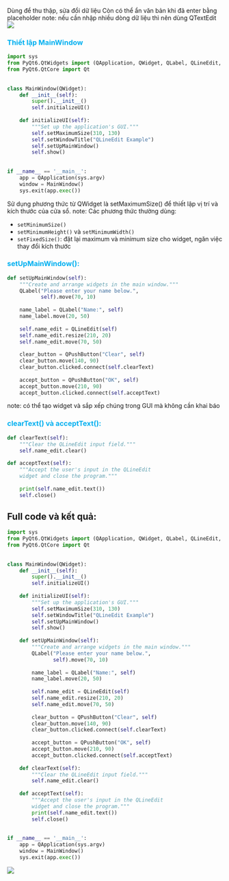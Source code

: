 Dùng để thu thập, sửa đổi dữ liệu
Còn có thể ẩn văn bản khi đã enter bằng placeholder 
note: nếu cần nhập nhiều dòng dữ liệu thì nên dùng QTextEdit
![](https://private-user-images.githubusercontent.com/131884955/348526232-707988d6-7aec-4831-8a12-5f58f7268476.png?jwt=eyJhbGciOiJIUzI1NiIsInR5cCI6IkpXVCJ9.eyJpc3MiOiJnaXRodWIuY29tIiwiYXVkIjoicmF3LmdpdGh1YnVzZXJjb250ZW50LmNvbSIsImtleSI6ImtleTUiLCJleHAiOjE3MjA5NjM3OTUsIm5iZiI6MTcyMDk2MzQ5NSwicGF0aCI6Ii8xMzE4ODQ5NTUvMzQ4NTI2MjMyLTcwNzk4OGQ2LTdhZWMtNDgzMS04YTEyLTVmNThmNzI2ODQ3Ni5wbmc_WC1BbXotQWxnb3JpdGhtPUFXUzQtSE1BQy1TSEEyNTYmWC1BbXotQ3JlZGVudGlhbD1BS0lBVkNPRFlMU0E1M1BRSzRaQSUyRjIwMjQwNzE0JTJGdXMtZWFzdC0xJTJGczMlMkZhd3M0X3JlcXVlc3QmWC1BbXotRGF0ZT0yMDI0MDcxNFQxMzI0NTVaJlgtQW16LUV4cGlyZXM9MzAwJlgtQW16LVNpZ25hdHVyZT0zNzNmNDgwOTY1NDM2NzRjMjRmZWUyNzM2NjEyODlkMDZhZjIxMDJmMTZmYWYwY2JiYmY2ODg2MDZjNThkOTk1JlgtQW16LVNpZ25lZEhlYWRlcnM9aG9zdCZhY3Rvcl9pZD0wJmtleV9pZD0wJnJlcG9faWQ9MCJ9.kGqE_jBxbeyvYOfqCB8YDL2Bw-L3oz0oEBLWUq671TU)

### <span style="color:rgb(0, 176, 240)">Thiết lập MainWindow </span>
```python
import sys  
from PyQt6.QtWidgets import (QApplication, QWidget, QLabel, QLineEdit, QPushButton)  
from PyQt6.QtCore import Qt  
  
  
class MainWindow(QWidget):  
    def __init__(self):  
        super().__init__()  
	    self.initializeUI()  
  
    def initializeUI(self):  
        """Set up the application's GUI."""  
        self.setMaximumSize(310, 130)  
        self.setWindowTitle("QLineEdit Example")  
        self.setUpMainWindow()  
        self.show()  
  
  
if __name__ == '__main__':  
    app = QApplication(sys.argv)  
    window = MainWindow()  
    sys.exit(app.exec())
```

Sử dụng phương thức từ QWidget là setMaximumSize() để thiết lập vị trí và kích thước của cửa sổ.
note: Các phương thức thường dùng:
- `setMinimumSize()`
- `setMinimumHeight()` và `setMinimumWidth()`
- `setFixedSize()`: đặt lại maximum và minimum size cho widget, ngăn việc thay đổi kích thước
### <span style="color:rgb(0, 176, 240)">setUpMainWindow():</span>
```python
def setUpMainWindow(self):  
    """Create and arrange widgets in the main window."""  
    QLabel("Please enter your name below.",  
           self).move(70, 10)  
      
    name_label = QLabel("Name:", self)  
    name_label.move(20, 50)  
      
    self.name_edit = QLineEdit(self)  
    self.name_edit.resize(210, 20)  
    self.name_edit.move(70, 50)  
      
    clear_button = QPushButton("Clear", self)  
    clear_button.move(140, 90)  
    clear_button.clicked.connect(self.clearText)  
      
    accept_button = QPushButton("OK", self)  
    accept_button.move(210, 90)  
    accept_button.clicked.connect(self.acceptText)
```
note: có thể tạo widget và sắp xếp chúng trong GUI mà không cần khai báo 

### <span style="color:rgb(0, 176, 240)">clearText() và acceptText():</span>
```python
def clearText(self):  
    """Clear the QLineEdit input field."""  
    self.name_edit.clear()  
  
def acceptText(self):  
    """Accept the user's input in the QLineEdit  
    widget and close the program."""    
    
    print(self.name_edit.text())  
    self.close()
```

## Full code và kết quả:
```python
import sys  
from PyQt6.QtWidgets import (QApplication, QWidget, QLabel, QLineEdit, QPushButton)  
from PyQt6.QtCore import Qt  
  
  
class MainWindow(QWidget):  
    def __init__(self):  
        super().__init__()  
        self.initializeUI()  
  
    def initializeUI(self):  
        """Set up the application's GUI."""  
        self.setMaximumSize(310, 130)  
        self.setWindowTitle("QLineEdit Example")  
        self.setUpMainWindow()  
        self.show()  
  
    def setUpMainWindow(self):  
        """Create and arrange widgets in the main window."""  
        QLabel("Please enter your name below.",  
               self).move(70, 10)  
  
        name_label = QLabel("Name:", self)  
        name_label.move(20, 50)  
  
        self.name_edit = QLineEdit(self)  
        self.name_edit.resize(210, 20)  
        self.name_edit.move(70, 50)  
  
        clear_button = QPushButton("Clear", self)  
        clear_button.move(140, 90)  
        clear_button.clicked.connect(self.clearText)  
  
        accept_button = QPushButton("OK", self)  
        accept_button.move(210, 90)  
        accept_button.clicked.connect(self.acceptText)  
  
    def clearText(self):  
        """Clear the QLineEdit input field."""  
        self.name_edit.clear()  
  
    def acceptText(self):  
        """Accept the user's input in the QLineEdit  
        widget and close the program."""  
        print(self.name_edit.text())  
        self.close()  
  
  
if __name__ == '__main__':  
    app = QApplication(sys.argv)  
    window = MainWindow()  
    sys.exit(app.exec())
```

![](https://private-user-images.githubusercontent.com/131884955/348527717-d6d31166-481f-4951-8c84-32db106330f6.png?jwt=eyJhbGciOiJIUzI1NiIsInR5cCI6IkpXVCJ9.eyJpc3MiOiJnaXRodWIuY29tIiwiYXVkIjoicmF3LmdpdGh1YnVzZXJjb250ZW50LmNvbSIsImtleSI6ImtleTUiLCJleHAiOjE3MjA5NjM3OTUsIm5iZiI6MTcyMDk2MzQ5NSwicGF0aCI6Ii8xMzE4ODQ5NTUvMzQ4NTI3NzE3LWQ2ZDMxMTY2LTQ4MWYtNDk1MS04Yzg0LTMyZGIxMDYzMzBmNi5wbmc_WC1BbXotQWxnb3JpdGhtPUFXUzQtSE1BQy1TSEEyNTYmWC1BbXotQ3JlZGVudGlhbD1BS0lBVkNPRFlMU0E1M1BRSzRaQSUyRjIwMjQwNzE0JTJGdXMtZWFzdC0xJTJGczMlMkZhd3M0X3JlcXVlc3QmWC1BbXotRGF0ZT0yMDI0MDcxNFQxMzI0NTVaJlgtQW16LUV4cGlyZXM9MzAwJlgtQW16LVNpZ25hdHVyZT00OTI5MjU2ZWMxMWQ1YjBmYzBhOGYwMjkzMDg1OGUyZDcxMmNkMTRiNGE5NThiOGM0MjhlYjg5ZjhiZjkwYTA4JlgtQW16LVNpZ25lZEhlYWRlcnM9aG9zdCZhY3Rvcl9pZD0wJmtleV9pZD0wJnJlcG9faWQ9MCJ9.5VkQCbxYpRLXidBNMlpi_z6sJlnlaA1Y4pwZdw_RaGw)

